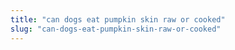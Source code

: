 ```yaml
---
title: "can dogs eat pumpkin skin raw or cooked"
slug: "can-dogs-eat-pumpkin-skin-raw-or-cooked"
---
```


